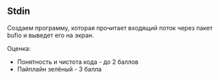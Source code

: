## Stdin

Создаем программу, которая прочитает входящий поток через пакет bufio и выведет его на экран.

Оценка:
- Понятность и чистота кода - до 2 баллов
- Пайплайн зелёный - 3 балла
